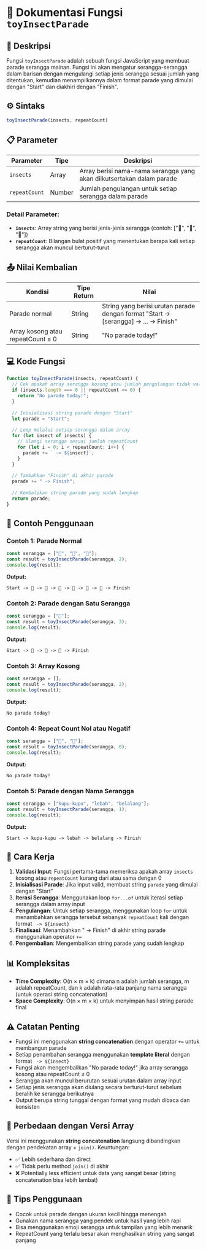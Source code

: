 # 🐛 Dokumentasi Fungsi `toyInsectParade`

## 📝 Deskripsi

Fungsi `toyInsectParade` adalah sebuah fungsi JavaScript yang membuat parade serangga mainan. Fungsi ini akan mengatur serangga-serangga dalam barisan dengan mengulangi setiap jenis serangga sesuai jumlah yang ditentukan, kemudian menampilkannya dalam format parade yang dimulai dengan "Start" dan diakhiri dengan "Finish".

## ⚙️ Sintaks

```javascript
toyInsectParade(insects, repeatCount)
```

## 📋 Parameter

| Parameter | Tipe | Deskripsi |
|-----------|------|-----------|
| `insects` | Array | Array berisi nama-nama serangga yang akan diikutsertakan dalam parade |
| `repeatCount` | Number | Jumlah pengulangan untuk setiap serangga dalam parade |

### Detail Parameter:
- **`insects`**: Array string yang berisi jenis-jenis serangga (contoh: ["🐛", "🦋", "🐝"])
- **`repeatCount`**: Bilangan bulat positif yang menentukan berapa kali setiap serangga akan muncul berturut-turut

## 📤 Nilai Kembalian

| Kondisi | Tipe Return | Nilai |
|---------|-------------|-------|
| Parade normal | String | String yang berisi urutan parade dengan format "Start -> [serangga] -> ... -> Finish" |
| Array kosong atau repeatCount ≤ 0 | String | "No parade today!" |

## 💻 Kode Fungsi

```javascript
function toyInsectParade(insects, repeatCount) {
  // Cek apakah array serangga kosong atau jumlah pengulangan tidak valid
  if (insects.length === 0 || repeatCount <= 0) {
    return "No parade today!";
  }
  
  // Inisialisasi string parade dengan "Start"
  let parade = "Start";
  
  // Loop melalui setiap serangga dalam array
  for (let insect of insects) {
    // Ulangi serangga sesuai jumlah repeatCount
    for (let i = 0; i < repeatCount; i++) {
      parade += ` -> ${insect}`;
    }
  }
  
  // Tambahkan "Finish" di akhir parade
  parade += " -> Finish";
  
  // Kembalikan string parade yang sudah lengkap
  return parade;
}
```

## 🎯 Contoh Penggunaan

### Contoh 1: Parade Normal
```javascript
const serangga = ["🐛", "🦋", "🐝"];
const result = toyInsectParade(serangga, 2);
console.log(result);
```

**Output:**
```
Start -> 🐛 -> 🐛 -> 🦋 -> 🦋 -> 🐝 -> 🐝 -> Finish
```

### Contoh 2: Parade dengan Satu Serangga
```javascript
const serangga = ["🦗"];
const result = toyInsectParade(serangga, 3);
console.log(result);
```

**Output:**
```
Start -> 🦗 -> 🦗 -> 🦗 -> Finish
```

### Contoh 3: Array Kosong
```javascript
const serangga = [];
const result = toyInsectParade(serangga, 2);
console.log(result);
```

**Output:**
```
No parade today!
```

### Contoh 4: Repeat Count Nol atau Negatif
```javascript
const serangga = ["🐛", "🦋"];
const result = toyInsectParade(serangga, 0);
console.log(result);
```

**Output:**
```
No parade today!
```

### Contoh 5: Parade dengan Nama Serangga
```javascript
const serangga = ["kupu-kupu", "lebah", "belalang"];
const result = toyInsectParade(serangga, 1);
console.log(result);
```

**Output:**
```
Start -> kupu-kupu -> lebah -> belalang -> Finish
```

## 🔄 Cara Kerja

1. **Validasi Input**: Fungsi pertama-tama memeriksa apakah array `insects` kosong atau `repeatCount` kurang dari atau sama dengan 0
2. **Inisialisasi Parade**: Jika input valid, membuat string `parade` yang dimulai dengan "Start"
3. **Iterasi Serangga**: Menggunakan loop `for...of` untuk iterasi setiap serangga dalam array input
4. **Pengulangan**: Untuk setiap serangga, menggunakan loop `for` untuk menambahkan serangga tersebut sebanyak `repeatCount` kali dengan format ` -> ${insect}`
5. **Finalisasi**: Menambahkan " -> Finish" di akhir string parade menggunakan operator `+=`
6. **Pengembalian**: Mengembalikan string parade yang sudah lengkap

## 📊 Kompleksitas

- **Time Complexity**: O(n × m × k) dimana n adalah jumlah serangga, m adalah repeatCount, dan k adalah rata-rata panjang nama serangga (untuk operasi string concatenation)
- **Space Complexity**: O(n × m × k) untuk menyimpan hasil string parade final

## ⚠️ Catatan Penting

- Fungsi ini menggunakan **string concatenation** dengan operator `+=` untuk membangun parade
- Setiap penambahan serangga menggunakan **template literal** dengan format ` -> ${insect}`
- Fungsi akan mengembalikan "No parade today!" jika array serangga kosong atau repeatCount ≤ 0
- Serangga akan muncul berurutan sesuai urutan dalam array input
- Setiap jenis serangga akan diulang secara berturut-turut sebelum beralih ke serangga berikutnya
- Output berupa string tunggal dengan format yang mudah dibaca dan konsisten

## 🔧 Perbedaan dengan Versi Array

Versi ini menggunakan **string concatenation** langsung dibandingkan dengan pendekatan array + `join()`. Keuntungan:
- ✅ Lebih sederhana dan direct
- ✅ Tidak perlu method `join()` di akhir
- ❌ Potentially less efficient untuk data yang sangat besar (string concatenation bisa lebih lambat)

## 🚀 Tips Penggunaan

- Cocok untuk parade dengan ukuran kecil hingga menengah
- Gunakan nama serangga yang pendek untuk hasil yang lebih rapi
- Bisa menggunakan emoji serangga untuk tampilan yang lebih menarik
- RepeatCount yang terlalu besar akan menghasilkan string yang sangat panjang
